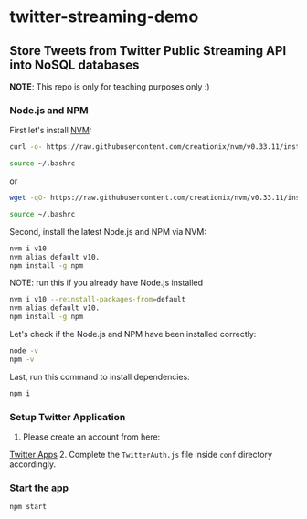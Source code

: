 # twitter-streaming-demo

## Store Tweets from Twitter Public Streaming API into NoSQL databases

**NOTE**: This repo is only for teaching purposes only :)

### Node.js and NPM

First let's install [NVM](https://github.com/creationix/nvm):

```bash
curl -o- https://raw.githubusercontent.com/creationix/nvm/v0.33.11/install.sh | bash

source ~/.bashrc
```

or

```bash
wget -qO- https://raw.githubusercontent.com/creationix/nvm/v0.33.11/install.sh | bash

source ~/.bashrc
```

Second, install the latest Node.js and NPM via NVM:

```bash
nvm i v10
nvm alias default v10.
npm install -g npm
```

NOTE: run this if you already have Node.js installed

```bash
nvm i v10 --reinstall-packages-from=default
nvm alias default v10.
npm install -g npm
```

Let's check if the Node.js and NPM have been installed correctly:

```bash
node -v
npm -v
```

Last, run this command to install dependencies:

```bash
npm i
```

### Setup Twitter Application

1. Please create an account from here:

[Twitter Apps](https://developer.twitter.com)
2. Complete the `TwitterAuth.js` file inside `conf` directory accordingly. 

### Start the app

```bash
npm start
```
